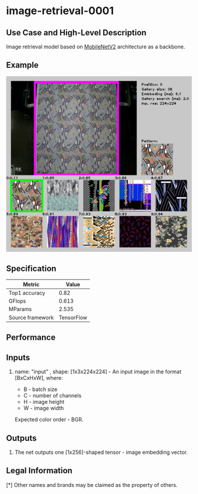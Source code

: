 # image-retrieval-0001

## Use Case and High-Level Description

Image retrieval model based on [MobileNetV2](https://arxiv.org/pdf/1801.04381.pdf) architecture as a backbone.

## Example

![](./image-retrieval-0001.jpg)

## Specification

| Metric                                                        | Value                   |
|---------------------------------------------------------------|-------------------------|
| Top1 accuracy                                                 | 0.82                    |
| GFlops                                                        | 0.613                   |
| MParams                                                       | 2.535                   |
| Source framework                                              | TensorFlow              |

## Performance

## Inputs

1. name: "input" , shape: [1x3x224x224] - An input image in the format [BxCxHxW],
   where:

    - B - batch size
    - C - number of channels
    - H - image height
    - W - image width

   Expected color order - BGR.

## Outputs

1. The net outputs one [1x256]-shaped tensor - image embedding vector.

## Legal Information
[*] Other names and brands may be claimed as the property of others.
